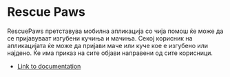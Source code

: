# Rescue Paws

RescuePaws претставува мобилна апликација со чија помош ќе може да се пријавуваат изгубени кучиња и мачиња. Секој корисник на апликацијата ќе може да пријави маче или куче кое е изгубено или најдено. Ќе има приказ на сите објави направени од сите корисници. 

- [Link to documentation]([https://docs.flutter.dev/get-started/codelab](https://github.com/MilanTodorovikj/RescuePaws/blob/master/RescuePaws-Dokumentacija-MIS.pdf)https://github.com/MilanTodorovikj/RescuePaws/blob/master/RescuePaws-Dokumentacija-MIS.pdf)

